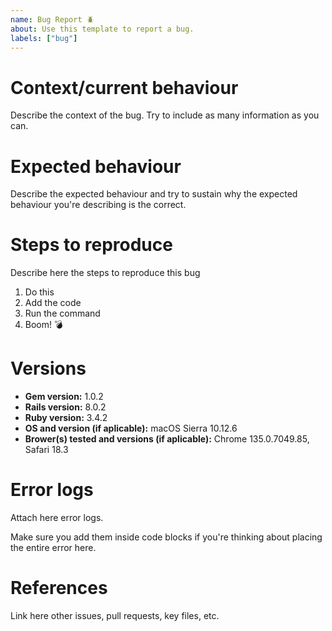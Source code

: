 ```yaml
---
name: Bug Report 🪲
about: Use this template to report a bug.
labels: ["bug"]
---
```


# Context/current behaviour
Describe the context of the bug. Try to include as many information as you can.

# Expected behaviour
Describe the expected behaviour and try to sustain why the expected behaviour you're describing is the correct.

# Steps to reproduce
Describe here the steps to reproduce this bug

1. Do this
2. Add the code
3. Run the command
4. Boom! 💣

# Versions
* **Gem version:** 1.0.2
* **Rails version:** 8.0.2
* **Ruby version:** 3.4.2
* **OS and version (if aplicable):** macOS Sierra 10.12.6
* **Brower(s) tested and versions (if aplicable):** Chrome 135.0.7049.85, Safari 18.3

# Error logs
Attach here error logs.

Make sure you add them inside code blocks if you're thinking about placing the entire error here.

# References
Link here other issues, pull requests, key files, etc.